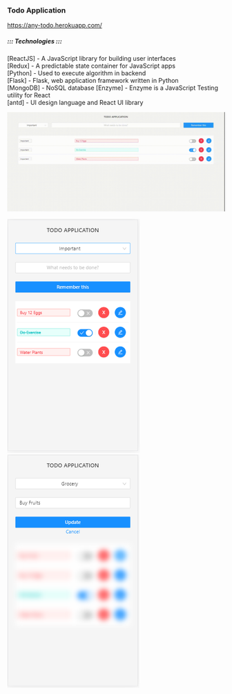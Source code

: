 ### Todo Application

https://any-todo.herokuapp.com/ <br/>

##### ::: Technologies ::: <br/>
[ReactJS] - A JavaScript library for building user interfaces <br/>
[Redux]   - A predictable state container for JavaScript apps <br/>
[Python]  - Used to execute algorithm in backend <br/>
[Flask]   - Flask, web application framework written in Python <br/>
[MongoDB] - NoSQL database
[Enzyme]  - Enzyme is a JavaScript Testing utility for React <br/>
[antd]    - UI design language and React UI library <br/>

![alt text](https://github.com/davisraimon/Todo-Application/blob/master/assets/desktop-web.gif)

![Mobile_Screen_1](https://github.com/davisraimon/Todo-Application/blob/master/assets/mobile-web1.PNG)
![Mobile_Screen_2](https://github.com/davisraimon/Todo-Application/blob/master/assets/mobile-web2.PNG)